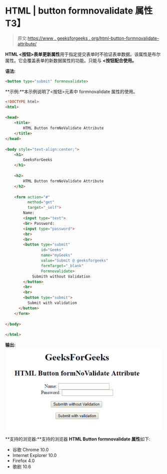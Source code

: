 # HTML | button formnovalidate 属性T3】

> 原文:[https://www . geeksforgeeks . org/html-button-formnovalidate-attribute/](https://www.geeksforgeeks.org/html-button-formnovalidate-attribute/)

**HTML <按钮>表单更新属性**用于指定提交表单时不验证表单数据。该属性是布尔属性。它会覆盖表单的新数据属性的功能。只能与 **<按钮配合使用。**

**语法:**

```html
<button type="submit" formnovalidate>
```

**示例:**本示例说明了<按钮>元素中 formnovalidate 属性的使用。

```html
<!DOCTYPE html>
<html>

<head>
    <title>
        HTML Button formNoValidate Attribute
    </title>
</head>

<body style="text-align:center;">
    <h1> 
        GeeksForGeeks 
    </h1>

    <h2> 
        HTML Button formNoValidate Attribute 
    </h2>

    <form action="#"
          method="get" 
          target="_self">
        Name:
        <input type="text">
        <br> Password:
        <input type="password">
        <br>
        <br>
        <button type="submit" 
                id="Geeks"
                name="myGeeks" 
                value="Submit @ geeksforgeeks" 
                formTarget="_blank"
                Formnovalidate>
            Submith without Validation
        </button>
        <br>
        <br>
        <button type="submit">
          Submit with validation
      </button>
    </form>

</body>

</html>
```

**输出:**
![](img/c41eee3262f1e794c84c8115eda6f095.png)

**支持的浏览器:**支持的浏览器 **HTML Button formnovalidate 属性**如下:

*   谷歌 Chrome 10.0
*   Internet Explorer 10.0
*   Firefox 4.0
*   歌剧 10.6